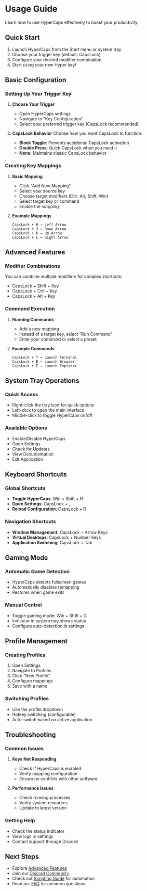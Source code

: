 # Usage Guide

Learn how to use HyperCaps effectively to boost your productivity.

## Quick Start

1. Launch HyperCaps from the Start menu or system tray
2. Choose your trigger key (default: CapsLock)
3. Configure your desired modifier combination
4. Start using your new Hyper key!

## Basic Configuration

### Setting Up Your Trigger Key

1. **Choose Your Trigger**

   - Open HyperCaps settings
   - Navigate to "Key Configuration"
   - Select your preferred trigger key (CapsLock recommended)

2. **CapsLock Behavior**
   Choose how you want CapsLock to function:
   - **Block Toggle**: Prevents accidental CapsLock activation
   - **Double Press**: Quick CapsLock when you need it
   - **None**: Maintains classic CapsLock behavior

### Creating Key Mappings

1. **Basic Mapping**

   - Click "Add New Mapping"
   - Select your source key
   - Choose target modifiers (Ctrl, Alt, Shift, Win)
   - Select target key or command
   - Enable the mapping

2. **Example Mappings**

   ```
   CapsLock + H → Left Arrow
   CapsLock + J → Down Arrow
   CapsLock + K → Up Arrow
   CapsLock + L → Right Arrow
   ```

## Advanced Features

### Modifier Combinations

You can combine multiple modifiers for complex shortcuts:

- CapsLock + Shift + Key
- CapsLock + Ctrl + Key
- CapsLock + Alt + Key

### Command Execution

1. **Running Commands**

   - Add a new mapping
   - Instead of a target key, select "Run Command"
   - Enter your command or select a preset

2. **Example Commands**

   ```
   CapsLock + T → Launch Terminal
   CapsLock + B → Launch Browser
   CapsLock + E → Launch Explorer
   ```

## System Tray Operations

### Quick Access

- Right-click the tray icon for quick options
- Left-click to open the main interface
- Middle-click to toggle HyperCaps on/off

### Available Options

- Enable/Disable HyperCaps
- Open Settings
- Check for Updates
- View Documentation
- Exit Application

## Keyboard Shortcuts

### Global Shortcuts

- **Toggle HyperCaps**: Win + Shift + H
- **Open Settings**: CapsLock + ,
- **Reload Configuration**: CapsLock + R

### Navigation Shortcuts

- **Window Management**: CapsLock + Arrow Keys
- **Virtual Desktops**: CapsLock + Number Keys
- **Application Switching**: CapsLock + Tab

## Gaming Mode

### Automatic Game Detection

- HyperCaps detects fullscreen games
- Automatically disables remapping
- Restores when game exits

### Manual Control

- Toggle gaming mode: Win + Shift + G
- Indicator in system tray shows status
- Configure auto-detection in settings

## Profile Management

### Creating Profiles

1. Open Settings
2. Navigate to Profiles
3. Click "New Profile"
4. Configure mappings
5. Save with a name

### Switching Profiles

- Use the profile dropdown
- Hotkey switching (configurable)
- Auto-switch based on active application

## Troubleshooting

### Common Issues

1. **Keys Not Responding**

   - Check if HyperCaps is enabled
   - Verify mapping configuration
   - Ensure no conflicts with other software

2. **Performance Issues**
   - Check running processes
   - Verify system resources
   - Update to latest version

### Getting Help

- Check the status indicator
- View logs in settings
- Contact support through Discord

## Next Steps

- Explore [Advanced Features](./advanced-features.md)
- Join our [Discord Community](https://discord.gg/hypercaps)
- Check out [Scripting Guide](./scripting.md) for automation
- Read our [FAQ](./faq.md) for common questions
